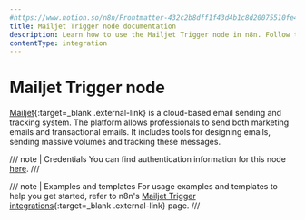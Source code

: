 ```yaml
---
#https://www.notion.so/n8n/Frontmatter-432c2b8dff1f43d4b1c8d20075510fe4
title: Mailjet Trigger node documentation
description: Learn how to use the Mailjet Trigger node in n8n. Follow technical documentation to integrate Mailjet Trigger node into your workflows.
contentType: integration
---
```


# Mailjet Trigger node

[Mailjet](https://www.mailjet.com/){:target=_blank .external-link} is a cloud-based email sending and tracking system. The platform allows professionals to send both marketing emails and transactional emails. It includes tools for designing emails, sending massive volumes and tracking these messages.

/// note | Credentials
You can find authentication information for this node [here](/integrations/builtin/credentials/mailjet/).
///

///  note  | Examples and templates
For usage examples and templates to help you get started, refer to n8n's [Mailjet Trigger integrations](https://n8n.io/integrations/mailjet-trigger/){:target=_blank .external-link} page.
///
